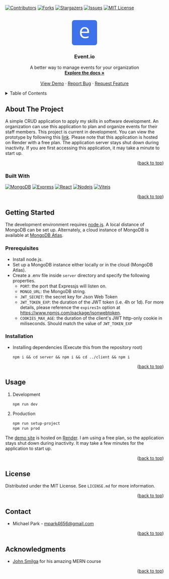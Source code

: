 <!-- Improved compatibility of back to top link: See: https://github.com/othneildrew/Best-README-Template/pull/73 -->
<a name="readme-top"></a>
<!--
*** Thanks for checking out the Best-README-Template. If you have a suggestion
*** that would make this better, please fork the repo and create a pull request
*** or simply open an issue with the tag "enhancement".
*** Don't forget to give the project a star!
*** Thanks again! Now go create something AMAZING! :D
-->

<!-- PROJECT SHIELDS -->
<!--
*** I'm using markdown "reference style" links for readability.
*** Reference links are enclosed in brackets [ ] instead of parentheses ( ).
*** See the bottom of this document for the declaration of the reference variables
*** for contributors-url, forks-url, etc. This is an optional, concise syntax you may use.
*** https://www.markdownguide.org/basic-syntax/#reference-style-links
-->
[![Contributors][contributors-shield]][contributors-url]
[![Forks][forks-shield]][forks-url]
[![Stargazers][stars-shield]][stars-url]
[![Issues][issues-shield]][issues-url]
[![MIT License][license-shield]][license-url]

<br />
<div align="center">
  <a href="https://github.com/mpark4656/event-management">
    <img src="https://raw.githubusercontent.com/mpark4656/event-management/main/client/src/assets/images/logo.png" alt="Logo" width="80" height="80">
  </a>

<h3 align="center">Event.io</h3>

  <p align="center">
    A better way to manage events for your organization
    <br />
    <a href="https://github.com/mpark4656/event-management"><strong>Explore the docs »</strong></a>
    <br />
    <br />
    <a href="https://event-management-tsx2.onrender.com">View Demo</a>
    ·
    <a href="https://github.com/mpark4656/event-management/issues">Report Bug</a>
    ·
    <a href="https://github.com/mpark4656/event-management/issues">Request Feature</a>
  </p>
</div>

<!-- TABLE OF CONTENTS -->
<details>
  <summary>Table of Contents</summary>
  <ol>
    <li>
      <a href="#about-the-project">About The Project</a>
      <ul>
        <li><a href="#built-with">Built With</a></li>
      </ul>
    </li>
    <li>
      <a href="#getting-started">Getting Started</a>
      <ul>
        <li><a href="#prerequisites">Prerequisites</a></li>
        <li><a href="#installation">Installation</a></li>
      </ul>
    </li>
    <li><a href="#usage">Usage</a></li>
    <li><a href="#license">License</a></li>
    <li><a href="#contact">Contact</a></li>
    <li><a href="#acknowledgments">Acknowledgments</a></li>
  </ol>
</details>

<!-- ABOUT THE PROJECT -->
## About The Project

A simple CRUD application to apply my skills in software development. An organization can use this application
to plan and organize events for their staff members. This project is current in development. You can view the
prototype by following this [link](https://event-management-tsx2.onrender.com). Please note that this application
is hosted on Render with a free plan. The application server stays shut down during inactivity. If you are first
accessing this application, it may take a minute to start up.

<p align="right">(<a href="#readme-top">back to top</a>)</p>

### Built With
[![MongoDB][MongoDB]][MongoDB-url]
[![Express][Express.js]][Express-url]
[![React][React.js]][React-url]
[![Nodejs][Node.js]][Nodejs-url]
[![Vitejs][Vitejs]][Vitejs-url]

<p align="right">(<a href="#readme-top">back to top</a>)</p>

<!-- GETTING STARTED -->
## Getting Started

The development environment requires [node.js](https://nodejs.org/en).
A local distance of MongoDB can be set up. Alternately, a cloud instance of MongoDB is
available at [MongoDB Atlas](https://www.mongodb.com/cloud/atlas/register).

### Prerequisites
* Install node.js.
* Set up a MongoDB instance either locally or in the cloud (MongoDB Atlas).
* Create a .env file inside `server` directory and specify the following properties.
  * `PORT`: the port that Expressjs will listen on.
  * `MONGO_URL`: the MongoDB string.
  * `JWT_SECRET`: the secret key for Json Web Token
  * `JWT_TOKEN_EXP`: the duration of the JWT token (i.e. 4h or 1d).
    For more details, please reference the `expiresIn` option at https://www.npmjs.com/package/jsonwebtoken.
  * `COOKIES_MAX_AGE`: the duration of the client's JWT http-only cookie in miliseconds. Should match the value
	of `JWT_TOKEN_EXP`

### Installation
* Installing dependencies (Execute this from the repository root)
  ```
  npm i && cd server && npm i && cd ../client && npm i
  ```

<p align="right">(<a href="#readme-top">back to top</a>)</p>

<!-- USAGE EXAMPLES -->
## Usage
1. Development
   ```
   npm run dev
   ```
2. Production
   ```
   npm run setup-project
   npm run prod
   ```

The [demo site](https://event-management-tsx2.onrender.com) is hosted on [Render](https://render.com/). I am using a free plan, so the application stays shut down during inactivity. It may take a few minutes for the application to start up.

<p align="right">(<a href="#readme-top">back to top</a>)</p>

<!-- LICENSE -->
## License

Distributed under the MIT License. See `LICENSE.md` for more information.

<p align="right">(<a href="#readme-top">back to top</a>)</p>

<!-- CONTACT -->
## Contact
* Michael Park - mpark4656@gmail.com

<p align="right">(<a href="#readme-top">back to top</a>)</p>

<!-- ACKNOWLEDGMENTS -->
## Acknowledgments

* [John Smilga](https://github.com/john-smilga/react-course-v3) for his amazing MERN course

<p align="right">(<a href="#readme-top">back to top</a>)</p>

<!-- MARKDOWN LINKS & IMAGES -->
<!-- https://www.markdownguide.org/basic-syntax/#reference-style-links -->
[contributors-shield]: https://img.shields.io/github/contributors/mpark4656/event-management.svg?style=for-the-badge
[contributors-url]: https://github.com/mpark4656/event-management/graphs/contributors
[forks-shield]: https://img.shields.io/github/forks/mpark4656/event-management.svg?style=for-the-badge
[forks-url]: https://github.com/mpark4656/event-management/network/members
[stars-shield]: https://img.shields.io/github/stars/mpark4656/event-management.svg?style=for-the-badge
[stars-url]: https://github.com/mpark4656/event-management/stargazers
[issues-shield]: https://img.shields.io/github/issues/mpark4656/event-management.svg?style=for-the-badge
[issues-url]: https://github.com/mpark4656/event-management/issues
[license-shield]: https://img.shields.io/github/license/mpark4656/event-management.svg?style=for-the-badge
[license-url]: https://github.com/mpark4656/event-management/blob/main/LICENSE.md
[React.js]: https://img.shields.io/badge/React-20232A?style=for-the-badge&logo=react&logoColor=61DAFB
[React-url]: https://reactjs.org/
[Express.js]: https://img.shields.io/badge/Express.js-404D59?style=for-the-badge
[Express-url]: https://expressjs.com/
[MongoDB]: https://img.shields.io/badge/MongoDB-4EA94B?style=for-the-badge&logo=mongodb&logoColor=white
[MongoDB-url]: https://www.mongodb.com/
[Node.js]: https://img.shields.io/badge/Node.js-43853D?style=for-the-badge&logo=node.js&logoColor=white
[Nodejs-url]: https://nodejs.org/en
[Vitejs]: https://img.shields.io/badge/vite-%23646CFF.svg?style=for-the-badge&logo=vite&logoColor=white
[Vitejs-url]: https://vitejs.dev/